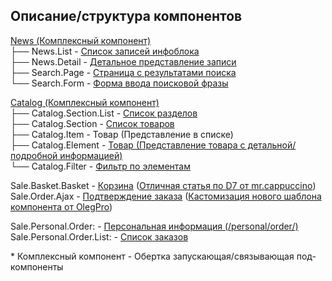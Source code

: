 ## Описание/структура компонентов

[News (Комплексный компонент)](https://dev.1c-bitrix.ru/user_help/components/content/articles_and_news/news.php)  
├── News.List   - [Список записей инфоблока](https://dev.1c-bitrix.ru/user_help/components/content/articles_and_news/news_list.php)  
├── News.Detail - [Детальное представление записи](https://dev.1c-bitrix.ru/user_help/components/content/articles_and_news/news_detail.php)  
├── Search.Page - [Страница с результатами поиска](https://dev.1c-bitrix.ru/user_help/components/sluzhebnie/search/search_page.php)  
└── Search.Form - [Форма ввода поисковой фразы](https://dev.1c-bitrix.ru/user_help/components/sluzhebnie/search/search_form.php)  

[Catalog (Комплексный компонент)](//dev.1c-bitrix.ru/user_help/components/content/catalog/catalog.php)  
├── Catalog.Section.List - [Список разделов](https://dev.1c-bitrix.ru/user_help/components/content/catalog/catalog_section_list.php)  
├── Catalog.Section      - [Список товаров](//dev.1c-bitrix.ru/user_help/components/content/catalog/catalog_section.php)  
├── Catalog.Item         - Товар (Представление в списке)  
├── Catalog.Element      - [Товар (Представление товара с детальной/подробной информацией)](https://dev.1c-bitrix.ru/user_help/components/content/catalog/catalog_element.php)  
└── Catalog.Filter       - [Фильтр по элементам](https://dev.1c-bitrix.ru/user_help/components/content/catalog/catalog_filter.php)  

Sale.Basket.Basket       - [Корзина](https://dev.1c-bitrix.ru/user_help/components/magazin/basket/sale_basket_basket.php) ([Отличная статья по D7 от mr.cappuccino](https://mrcappuccino.ru/blog/post/work-with-basket-bitrix-d7))  
Sale.Order.Ajax          - [Подтверждение заказа](https://dev.1c-bitrix.ru/user_help/components/magazin/zakaz/sale_order_ajax.php) ([Кастомизация нового шаблона компонента от OlegPro](https://www.olegpro.ru/post/1c_bitriks_kastomizaciya_novogo_shablona_komponenta_saleorderajax.html))

Sale.Personal.Order:      - [Персональная информация (/personal/order/)](https://dev.1c-bitrix.ru/user_help/components/magazin/profiles/sale_personal_order.php)  
Sale.Personal.Order.List: - [Список заказов](https://dev.1c-bitrix.ru/user_help/components/magazin/profiles/sale_personal_order_list.php)  

\* Комплексный компонент - Обертка запускающая/связывающая под-компоненты
